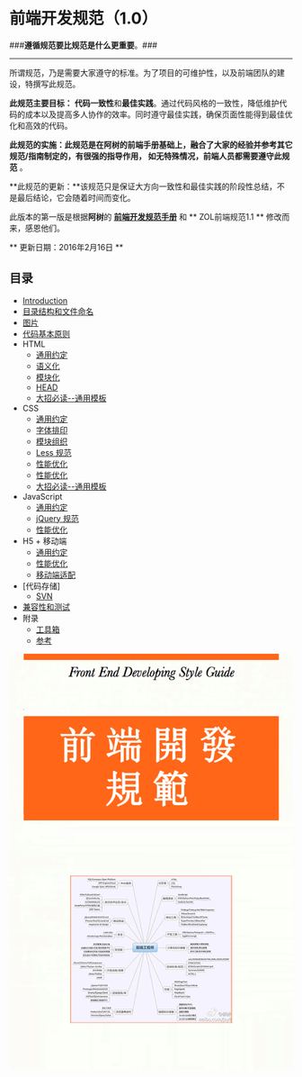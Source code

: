 # 前端开发规范（1.0）

###**遵循规范要比规范是什么更重要**。###

--- 

所谓规范，乃是需要大家遵守的标准。为了项目的可维护性，以及前端团队的建设，特撰写此规范。

**此规范主要目标：** **代码一致性**和**最佳实践**。通过代码风格的一致性，降低维护代码的成本以及提高多人协作的效率。同时遵守最佳实践，确保页面性能得到最佳优化和高效的代码。

**此规范的实施：**此规范是在阿树的前端手册基础上，融合了大家的经验并参考其它规范/指南制定的，有很强的指导作用，** 如无特殊情况，前端人员都需要遵守此规范** 。  
   
**此规范的更新：**该规范只是保证大方向一致性和最佳实践的阶段性总结，不是最后结论，它会随着时间而变化。 
 
此版本的第一版是根据**阿树**的 **[前端开发规范手册](http://zhibimo.com/read/Ashu/front-end-style-guide/)** 和 ** ZOL前端规范1.1 ** 修改而来，感恩他们。  

<!--#####Github: [仓库地址](https://github.com/Aaaaaashu/Front-End-Style-Guide)
#####知笔墨：[手册地址](http://zhibimo.com/read/Ashu/front-end-style-guide/)  -->

** 更新日期：2016年2月16日 **

## 目录
* [Introduction](index.html)
* [目录结构和文件命名](directory-structure/index.html) 
* [图片](directory-picture/index.html)
* [代码基本原则](basic/index.html)
* HTML
   * [通用约定](html/general.html)
   * [语义化](html/semantic.html)
   * [模块化](html/structure.html)
   * [HEAD](html/head.html)
   * [大招必读--通用模板](html/globalTemplate.html)
* CSS
   * [通用约定](css/general.html)
   * [字体排印](css/typography.html)
   * [模块组织](css/structure.html)
   * [Less 规范](css/less.html)
   * [性能优化](css/performance.html)
   * [性能优化](css/performance.html)
   * [大招必读--通用模板](css/globalTemplate.html)
* JavaScript
   * [通用约定](javascript/general.html)
   * [jQuery 规范](javascript/jquery.html)
   * [性能优化](javascript/performance.html)
* H5 + 移动端
	* [通用约定](mobile/general.html)
    * [性能优化](mobile/performance.html)
    * [移动端适配](mobile/adaptation.html) 
   <!-- * [大招必读--通用模板](mobile/globalTemplate.html)-->
* [代码存储] 
	* [SVN](code-storage/SVN.html)  
* [兼容性和测试](compatibility-and-testing/index.html)
* 附录
	* [工具箱](appendix/tool.html)
	* [参考](appendix/reference.html)

![](/img/husky.png)
 
